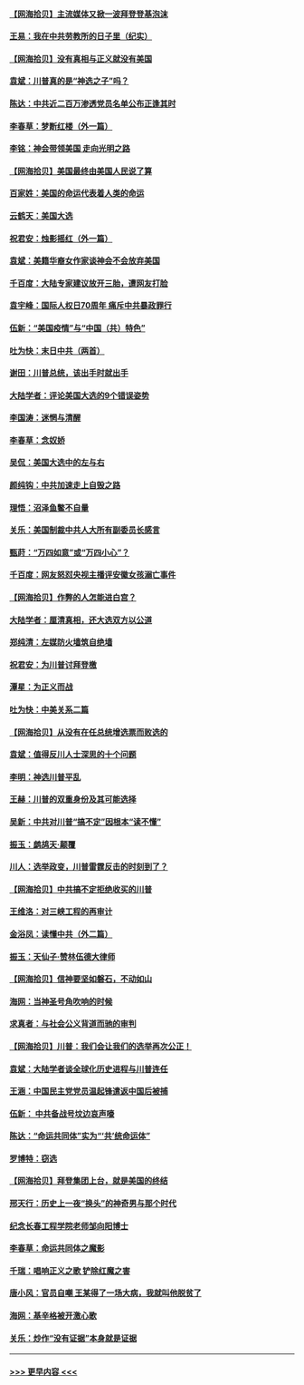 #### [【网海拾贝】主流媒体又掀一波拜登登基泡沫](../pages/nsc993/n12624000.md?t=12161602) 
#### [王易：我在中共劳教所的日子里（纪实）](../pages/nsc993/n12623303.md?t=12161602) 
#### [【网海拾贝】没有真相与正义就没有美国](../pages/nsc993/n12621885.md?t=12161602) 
#### [袁斌：川普真的是“神选之子”吗？](../pages/nsc993/n12621749.md?t=12161602) 
#### [陈达：中共近二百万渗透党员名单公布正逢其时](../pages/nsc993/n12620870.md?t=12161602) 
#### [李春草：梦断红楼（外一篇）](../pages/nsc993/n12619122.md?t=12161602) 
#### [李铭：神会带领美国 走向光明之路](../pages/nsc993/n12618584.md?t=12161602) 
#### [【网海拾贝】美国最终由美国人民说了算](../pages/nsc993/n12617255.md?t=12161602) 
#### [百家姓：美国的命运代表着人类的命运](../pages/nsc993/n12615838.md?t=12161602) 
#### [云鹤天：美国大选](../pages/nsc993/n12615994.md?t=12161602) 
#### [祝君安：烛影摇红（外一篇）](../pages/nsc993/n12615975.md?t=12161602) 
#### [袁斌：美籍华裔女作家谈神会不会放弃美国](../pages/nsc993/n12615263.md?t=12161602) 
#### [千百度：大陆专家建议放开三胎，遭网友打脸](../pages/nsc993/n12614456.md?t=12161602) 
#### [袁宇峰：国际人权日70周年 痛斥中共暴政罪行](../pages/nsc993/n12611965.md?t=12161602) 
#### [伍新：“美国疫情”与“中国（共）特色”](../pages/nsc993/n12611463.md?t=12161602) 
#### [吐为快：末日中共（两首）](../pages/nsc993/n12611461.md?t=12161602) 
#### [谢田：川普总统，该出手时就出手](../pages/nsc993/n12610905.md?t=12161602) 
#### [大陆学者：评论美国大选的9个错误姿势](../pages/nsc993/n12609586.md?t=12161602) 
#### [李国涛：迷惘与清醒](../pages/nsc993/n12607532.md?t=12161602) 
#### [李春草：念奴娇](../pages/nsc993/n12607083.md?t=12161602) 
#### [吴侃：美国大选中的左与右](../pages/nsc993/n12607054.md?t=12161602) 
#### [颜纯钩：中共加速走上自毁之路](../pages/nsc993/n12606473.md?t=12161602) 
#### [理悟：沼泽鱼鳖不自量](../pages/nsc993/n12606454.md?t=12161602) 
#### [关乐：美国制裁中共人大所有副委员长感言](../pages/nsc993/n12606442.md?t=12161602) 
#### [甄莳：“万四如意”或“万四小心”？](../pages/nsc993/n12606091.md?t=12161602) 
#### [千百度：网友怒怼央视主播评安徽女孩溺亡事件](../pages/nsc993/n12605370.md?t=12161602) 
#### [【网海拾贝】作弊的人怎能进白宫？](../pages/nsc993/n12603546.md?t=12161602) 
#### [大陆学者：厘清真相，还大选双方以公道](../pages/nsc993/n12603475.md?t=12161602) 
#### [郑纯清：左媒防火墙筑自绝墙](../pages/nsc993/n12602226.md?t=12161602) 
#### [祝君安：为川普讨拜登檄](../pages/nsc993/n12602199.md?t=12161602) 
#### [潭星：为正义而战](../pages/nsc993/n12600926.md?t=12161602) 
#### [吐为快：中美关系二篇](../pages/nsc993/n12600908.md?t=12161602) 
#### [【网海拾贝】从没有在任总统增选票而败选的](../pages/nsc993/n12600435.md?t=12161602) 
#### [袁斌：值得反川人士深思的十个问题](../pages/nsc993/n12600332.md?t=12161602) 
#### [李明：神选川普平乱](../pages/nsc993/n12599751.md?t=12161602) 
#### [王赫：川普的双重身份及其可能选择](../pages/nsc993/n12599723.md?t=12161602) 
#### [吴新：中共对川普“搞不定”因根本“读不懂”](../pages/nsc993/n12599502.md?t=12161602) 
#### [振玉：鹧鸪天‧颠覆](../pages/nsc993/n12599494.md?t=12161602) 
#### [川人：选举政变，川普雷霆反击的时刻到了？](../pages/nsc993/n12599291.md?t=12161602) 
#### [【网海拾贝】中共搞不定拒绝收买的川普](../pages/nsc993/n12598955.md?t=12161602) 
#### [王维洛：对三峡工程的再审计](../pages/nsc993/n12598436.md?t=12161602) 
#### [金浴凤：读懂中共（外二篇）](../pages/nsc993/n12597943.md?t=12161602) 
#### [振玉：天仙子‧赞林伍德大律师](../pages/nsc993/n12597929.md?t=12161602) 
#### [【网海拾贝】信神要坚如磐石，不动如山](../pages/nsc993/n12597901.md?t=12161602) 
#### [海网：当神圣号角吹响的时候](../pages/nsc993/n12595891.md?t=12161602) 
#### [求真者：与社会公义背道而驰的审判](../pages/nsc993/n12595868.md?t=12161602) 
#### [【网海拾贝】川普：我们会让我们的选举再次公正！](../pages/nsc993/n12594930.md?t=12161602) 
#### [袁斌：大陆学者谈全球化历史进程与川普连任](../pages/nsc993/n12594690.md?t=12161602) 
#### [王涵：中国民主党党员温起锋遣返中国后被捕](../pages/nsc993/n12594540.md?t=12161602) 
#### [伍新： 中共备战号坟边哀声嚎](../pages/nsc993/n12593086.md?t=12161602) 
#### [陈达：“命运共同体”实为“‘共’统命运体”](../pages/nsc993/n12590865.md?t=12161602) 
#### [罗博特：窃选](../pages/nsc993/n12590619.md?t=12161602) 
#### [【网海拾贝】拜登集团上台，就是美国的终结](../pages/nsc993/n12589725.md?t=12161602) 
#### [邢天行：历史上一夜“换头”的神奇男与那个时代](../pages/nsc993/n12589424.md?t=12161602) 
#### [纪念长春工程学院老师邹向阳博士](../pages/nsc993/n12585390.md?t=12161602) 
#### [李春草：命运共同体之魔影](../pages/nsc993/n12585026.md?t=12161602) 
#### [千瑞：唱响正义之歌 铲除红魔之害](../pages/nsc993/n12585002.md?t=12161602) 
#### [唐小风：官员自嘲 王某得了一场大病，我就叫他脱贫了](../pages/nsc993/n12584981.md?t=12161602) 
#### [海网：基辛格被开激心歌](../pages/nsc993/n12584946.md?t=12161602) 
#### [关乐：炒作“没有证据”本身就是证据](../pages/nsc993/n12583146.md?t=12161602) 

----
#### [ >>> 更早内容 <<< ](../indexes/nsc993-earlier.md)
